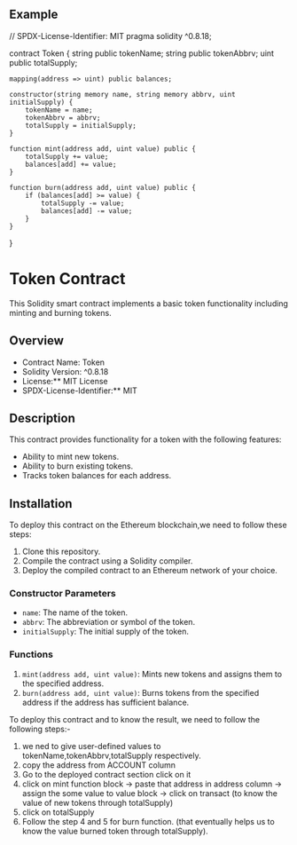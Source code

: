 ## Example
// SPDX-License-Identifier: MIT
pragma solidity ^0.8.18;

contract Token {
    string public tokenName;
    string public tokenAbbrv;
    uint public totalSupply;

    mapping(address => uint) public balances;

    constructor(string memory name, string memory abbrv, uint initialSupply) {
        tokenName = name;
        tokenAbbrv = abbrv;
        totalSupply = initialSupply;
    }

    function mint(address add, uint value) public {
        totalSupply += value;
        balances[add] += value;
    }

    function burn(address add, uint value) public {
        if (balances[add] >= value) {
            totalSupply -= value;
            balances[add] -= value;
        }
    }
}

# Token Contract
This Solidity smart contract implements a basic token functionality including minting and burning tokens.
## Overview
- Contract Name: Token
- Solidity Version: ^0.8.18
- License:** MIT License
- SPDX-License-Identifier:** MIT
## Description
This contract provides functionality for a token with the following features:
- Ability to mint new tokens.
- Ability to burn existing tokens.
- Tracks token balances for each address.
## Installation
To deploy this contract on the Ethereum blockchain,we need to  follow these steps:
1. Clone this repository.
2. Compile the contract using a Solidity compiler.
3. Deploy the compiled contract to an Ethereum network of your choice.
### Constructor Parameters
- `name`: The name of the token.
- `abbrv`: The abbreviation or symbol of the token.
- `initialSupply`: The initial supply of the token.
### Functions
1. `mint(address add, uint value)`: Mints new tokens and assigns them to the specified address.
2. `burn(address add, uint value)`: Burns tokens from the specified address if the address has sufficient balance.

To deploy this contract and to know the result, we need to follow the following steps:-
1.  we ned to give user-defined values to tokenName,tokenAbbrv,totalSupply respectively.
2. copy the address from ACCOUNT column
3. Go to the deployed contract section click on it 
4. click on mint function block -> paste that address in address column -> assign the some value  to value block -> click on transact
(to know the value of new tokens through totalSupply)
5. click on totalSupply
6. Follow the step 4 and 5 for burn function. (that eventually helps us to know the value  burned token through totalSupply).



